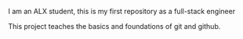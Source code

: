 I am an ALX student, this is my first repository as a full-stack engineer

This project teaches the basics and foundations of git and github.
